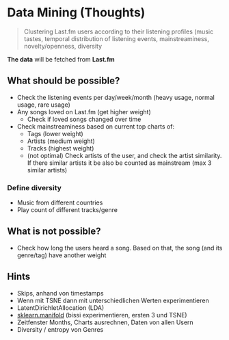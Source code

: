 # Data Mining (Thoughts)

> Clustering Last.fm users according to their listening profiles (music tastes, temporal distribution of listening events, mainstreaminess, novelty/openness, diversity

**The data** will be fetched from **Last.fm**

## What should be possible?

- Check the listening events per day/week/month (heavy usage, normal usage, rare usage)
- Any songs loved on Last.fm (get higher weight)
  - Check if loved songs changed over time
- Check mainstreaminess based on current top charts of:
  - Tags (lower weight)
  - Artists (medium weight)
  - Tracks (highest weight)
  - (not optimal) Check artists of the user, and check the artist similarity. If there similar artists it be also be counted as mainstream (max 3 similar artists)

### Define diversity

- Music from different countries
- Play count of different tracks/genre

## What is not possible?

- Check how long the users heard a song. Based on that, the song (and its genre/tag) have another weight

## Hints

- Skips, anhand von timestamps
- Wenn mit TSNE dann mit unterschiedlichen Werten experimentieren
- LatentDirichletAllocation (LDA)
- [sklearn.manifold](http://scikit-learn.org/stable/modules/classes.html#module-sklearn.manifold) (bissi experimentieren, ersten 3 und TSNE)
- Zeitfenster Months, Charts ausrechnen, Daten von allen Usern
- Diversity / entropy von Genres
